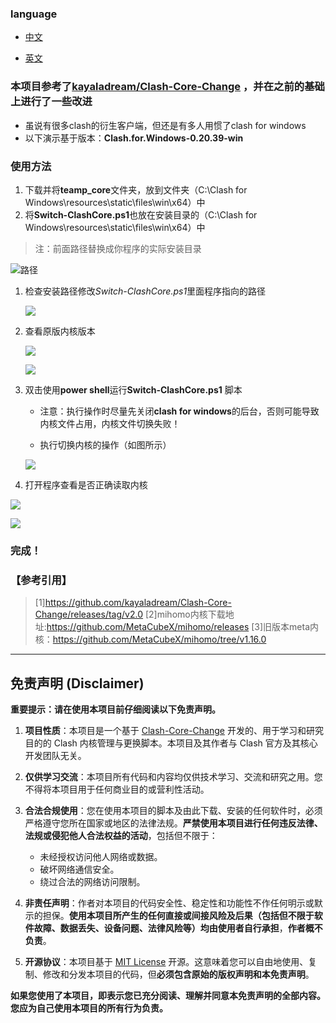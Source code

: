 ### language

- [中文](REDME.md)

- [英文](REDME_en.md)

### 本项目参考了[kayaladream/Clash-Core-Change](https://github.com/kayaladream/Clash-Core-Change) ，并在之前的基础上进行了一些改进



- 虽说有很多clash的衍生客户端，但还是有多人用惯了clash for windows
- 以下演示基于版本：**Clash.for.Windows-0.20.39-win**



### 使用方法

1. 下载并将**teamp_core**文件夹，放到文件夹（C:\Clash for Windows\resources\static\files\win\x64）中
2. 将**Switch-ClashCore.ps1**也放在安装目录的（C:\Clash for Windows\resources\static\files\win\x64）中

> 注：前面路径替换成你程序的实际安装目录

![路径](images\path.png)

1. 检查安装路径修改*Switch-ClashCore.ps1*里面程序指向的路径

   ![](./images/path_2.png)

2. 查看原版内核版本

   ![](./images/%E5%8E%9F%E7%89%88%E5%86%85%E6%A0%B8.png)

   ![](./images/%E5%8E%9F%E7%89%88%E5%86%85%E6%A0%B8%E7%89%88%E6%9C%AC.png)

3. 双击使用**power shell**运行**Switch-ClashCore.ps1** 脚本

   - 注意：执行操作时尽量先关闭**clash for windows**的后台，否则可能导致内核文件占用，内核文件切换失败！

   - 执行切换内核的操作（如图所示）

   ![](./images/use_psl.png)

4. 打开程序查看是否正确读取内核

![](./images/%E5%88%87%E6%8D%A2%E5%90%8E%E7%9A%84%E5%86%85%E6%A0%B8%E7%89%88%E6%9C%AC1.png)

![](./images/%E5%88%87%E6%8D%A2%E5%90%8E%E7%9A%84%E5%86%85%E6%A0%B8%E7%89%88%E6%9C%AC2.png)



### 完成！



### 【参考引用】

>  [1]https://github.com/kayaladream/Clash-Core-Change/releases/tag/v2.0
> [2]mihomo内核下载地址:https://github.com/MetaCubeX/mihomo/releases
> [3]旧版本meta内核：https://github.com/MetaCubeX/mihomo/tree/v1.16.0



---

## 免责声明 (Disclaimer)

**重要提示：请在使用本项目前仔细阅读以下免责声明。**

1.  **项目性质**：本项目是一个基于 [Clash-Core-Change](https://github.com/kayaladream/Clash-Core-Change) 开发的、用于学习和研究目的的 Clash 内核管理与更换脚本。本项目及其作者与 Clash 官方及其核心开发团队无关。

2.  **仅供学习交流**：本项目所有代码和内容均仅供技术学习、交流和研究之用。您不得将本项目用于任何商业目的或营利性活动。

3.  **合法合规使用**：您在使用本项目的脚本及由此下载、安装的任何软件时，必须严格遵守您所在国家或地区的法律法规。**严禁使用本项目进行任何违反法律、法规或侵犯他人合法权益的活动**，包括但不限于：
    *   未经授权访问他人网络或数据。
    *   破坏网络通信安全。
    *   绕过合法的网络访问限制。

4.  **非责任声明**：作者对本项目的代码安全性、稳定性和功能性不作任何明示或默示的担保。**使用本项目所产生的任何直接或间接风险及后果（包括但不限于软件故障、数据丢失、设备问题、法律风险等）均由使用者自行承担**，**作者概不负责**。

5.  **开源协议**：本项目基于 [MIT License](LICENSE) 开源。这意味着您可以自由地使用、复制、修改和分发本项目的代码，但**必须包含原始的版权声明和本免责声明**。

**如果您使用了本项目，即表示您已充分阅读、理解并同意本免责声明的全部内容。您应为自己使用本项目的所有行为负责。**